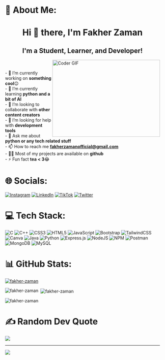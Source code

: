 # 💫 About Me:
<h1 align="center">Hi 👋 there, I'm Fakher Zaman</h1>
<h2 align="center">I'm a Student, Learner, and Developer!</h2>
<img align="right" alt="Coder GIF" height=250 width=350 src="https://thumbs.gfycat.com/EvilNextDevilfish-small.gif" />

<br><br>- 🔭 I’m currently working on **something cool**:wink:<br>- 🌱 I’m currently learning **python and a bit of AI**<br>- 👯 I’m looking to collaborate with **other content creators**<br>- 🤝 I’m looking for help with **development tools**<br>- 💬 Ask me about **python or any tech related stuff**<br>- 📫 How to reach me **fakherzamanofficial@gmail.com**<br>- 👨‍💻 Most of my projects are available on **github**<br>- ⚡ Fun fact **tea < 3**:joy:

# 🌐 Socials:
[![Instagram](https://img.shields.io/badge/Instagram-%23E4405F.svg?logo=Instagram&logoColor=white)](https://instagram.com/fakherzaman.pk) [![LinkedIn](https://img.shields.io/badge/LinkedIn-%230077B5.svg?logo=linkedin&logoColor=white)](https://linkedin.com/in/https://www.linkedin.com/in/fakher-zaman/) [![TikTok](https://img.shields.io/badge/TikTok-%23000000.svg?logo=TikTok&logoColor=white)](https://tiktok.com/@fakherzamanpk) [![Twitter](https://img.shields.io/badge/Twitter-%231DA1F2.svg?logo=Twitter&logoColor=white)](https://twitter.com/fakherzamanpk) 

# 💻 Tech Stack:
![C](https://img.shields.io/badge/c-%2300599C.svg?style=for-the-badge&logo=c&logoColor=white) ![C++](https://img.shields.io/badge/c++-%2300599C.svg?style=for-the-badge&logo=c%2B%2B&logoColor=white) ![CSS3](https://img.shields.io/badge/css3-%231572B6.svg?style=for-the-badge&logo=css3&logoColor=white) ![HTML5](https://img.shields.io/badge/html5-%23E34F26.svg?style=for-the-badge&logo=html5&logoColor=white) ![JavaScript](https://img.shields.io/badge/javascript-%23323330.svg?style=for-the-badge&logo=javascript&logoColor=%23F7DF1E) ![Bootstrap](https://img.shields.io/badge/bootstrap-%23563D7C.svg?style=for-the-badge&logo=bootstrap&logoColor=white) ![TailwindCSS](https://img.shields.io/badge/tailwindcss-%2338B2AC.svg?style=for-the-badge&logo=tailwind-css&logoColor=white) ![Canva](https://img.shields.io/badge/Canva-%2300C4CC.svg?style=for-the-badge&logo=Canva&logoColor=white) ![Java](https://img.shields.io/badge/java-%23ED8B00.svg?style=for-the-badge&logo=java&logoColor=white)  ![Python](https://img.shields.io/badge/python-3670A0?style=for-the-badge&logo=python&logoColor=ffdd54) ![Express.js](https://img.shields.io/badge/express.js-%23404d59.svg?style=for-the-badge&logo=express&logoColor=%2361DAFB) ![NodeJS](https://img.shields.io/badge/node.js-6DA55F?style=for-the-badge&logo=node.js&logoColor=white) ![NPM](https://img.shields.io/badge/NPM-%23000000.svg?style=for-the-badge&logo=npm&logoColor=white) ![Postman](https://img.shields.io/badge/Postman-FF6C37?style=for-the-badge&logo=postman&logoColor=white) ![MongoDB](https://img.shields.io/badge/MongoDB-%234ea94b.svg?style=for-the-badge&logo=mongodb&logoColor=white) ![MySQL](https://img.shields.io/badge/mysql-%2300f.svg?style=for-the-badge&logo=mysql&logoColor=white)

# 📊 GitHub Stats:
<p align="left"> <a href="https://github.com/ryo-ma/github-profile-trophy"><img src="https://github-profile-trophy.vercel.app/?username=fakher-zaman" alt="fakher-zaman" /></a> </p>
<p><img align="left" src="https://github-readme-stats.vercel.app/api/top-langs?username=fakher-zaman&show_icons=true&locale=en&layout=compact" alt="fakher-zaman" /></p>
<p>&nbsp;<img align="center" src="https://github-readme-stats.vercel.app/api?username=fakher-zaman&show_icons=true&locale=en" alt="fakher-zaman" /></p>
<p><img align="center" src="https://github-readme-streak-stats.herokuapp.com/?user=fakher-zaman&" alt="fakher-zaman" /></p>

# ✍️ Random Dev Quote
![](https://quotes-github-readme.vercel.app/api?type=horizontal&theme=light)

---
[![](https://visitcount.itsvg.in/api?id=Fakher-Zaman&icon=1&color=1)](https://visitcount.itsvg.in)

<!-- Proudly created with GPRM ( https://gprm.itsvg.in ) -->
